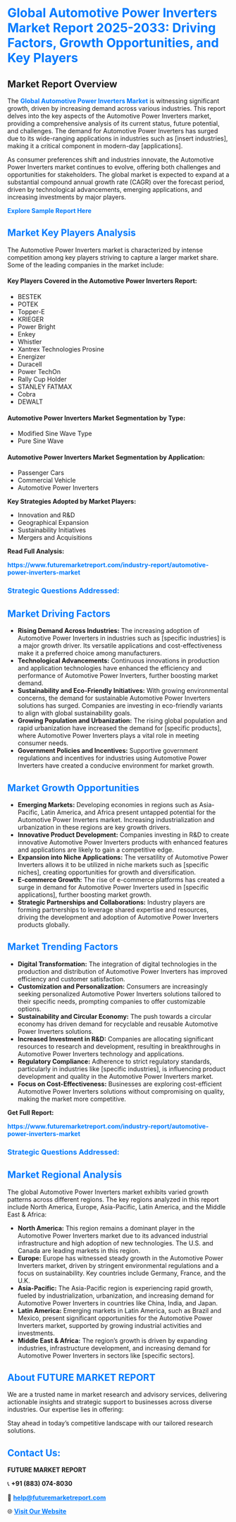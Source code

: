 <h1 style="color: #007BFF;">Global Automotive Power Inverters Market Report 2025-2033: Driving Factors, Growth Opportunities, and Key Players</h1>

<section id="overview">
<h2>Market Report Overview</h2>
<p>The <a href="https://www.futuremarketreport.com/industry-report/automotive-power-inverters-market" style="color: #007BFF; text-decoration: none;"><strong>Global Automotive Power Inverters Market</strong></a> is witnessing significant growth, driven by increasing demand across various industries. This report delves into the key aspects of the Automotive Power Inverters market, providing a comprehensive analysis of its current status, future potential, and challenges. The demand for Automotive Power Inverters has surged due to its wide-ranging applications in industries such as [insert industries], making it a critical component in modern-day [applications].</p>
<p>As consumer preferences shift and industries innovate, the Automotive Power Inverters market continues to evolve, offering both challenges and opportunities for stakeholders. The global market is expected to expand at a substantial compound annual growth rate (CAGR) over the forecast period, driven by technological advancements, emerging applications, and increasing investments by major players.</p>
</section>

<section id="overview">
<p><a href="https://www.futuremarketreport.com/request-sample/reportId=119455" style="color: #007BFF; text-decoration: none;"><strong>Explore Sample Report Here</strong></a></p>
</section>

<section id="key-players">
<h2 style="color: #007BFF;">Market Key Players Analysis</h2>
<p>The Automotive Power Inverters market is characterized by intense competition among key players striving to capture a larger market share. Some of the leading companies in the market include:</p>
<h4>Key Players Covered in the Automotive Power Inverters Report:</h4>
<ul><li>BESTEK</li><li>POTEK</li><li>Topper-E</li><li>KRIEGER</li><li>Power Bright</li><li>Enkey</li><li>Whistler</li><li>Xantrex Technologies Prosine</li><li>Energizer</li><li>Duracell</li><li>Power TechOn</li><li>Rally Cup Holder</li><li>STANLEY FATMAX</li><li>Cobra</li><li>DEWALT</li></ul>
<h4>Automotive Power Inverters Market Segmentation by Type:</h4>
<ul><li>Modified Sine Wave Type</li><li>Pure Sine Wave</li></ul>

<h4>Automotive Power Inverters Market Segmentation by Application:</h4>
<ul><li>Passenger Cars</li><li>Commercial Vehicle</li><li>Automotive Power Inverters</li></ul>
<p><strong>Key Strategies Adopted by Market Players:</strong></p>
<ul>
<li>Innovation and R&D</li>
<li>Geographical Expansion</li>
<li>Sustainability Initiatives</li>
<li>Mergers and Acquisitions</li>
</ul>
</section>

<section>
<p><strong>Read Full Analysis: </strong></p><a href="https://www.futuremarketreport.com/industry-report/automotive-power-inverters-market" style="color: #007BFF; text-decoration: none;"><strong>https://www.futuremarketreport.com/industry-report/automotive-power-inverters-market</strong></a>
<h3 style="color: #007BFF;">Strategic Questions Addressed:</h3>
</section>

<section id="driving-factors">
<h2 style="color: #007BFF;">Market Driving Factors</h2>
<ul>
<li><strong>Rising Demand Across Industries:</strong> The increasing adoption of Automotive Power Inverters in industries such as [specific industries] is a major growth driver. Its versatile applications and cost-effectiveness make it a preferred choice among manufacturers.</li>
<li><strong>Technological Advancements:</strong> Continuous innovations in production and application technologies have enhanced the efficiency and performance of Automotive Power Inverters, further boosting market demand.</li>
<li><strong>Sustainability and Eco-Friendly Initiatives:</strong> With growing environmental concerns, the demand for sustainable Automotive Power Inverters solutions has surged. Companies are investing in eco-friendly variants to align with global sustainability goals.</li>
<li><strong>Growing Population and Urbanization:</strong> The rising global population and rapid urbanization have increased the demand for [specific products], where Automotive Power Inverters plays a vital role in meeting consumer needs.</li>
<li><strong>Government Policies and Incentives:</strong> Supportive government regulations and incentives for industries using Automotive Power Inverters have created a conducive environment for market growth.</li>
</ul>
</section>

<section id="growth-opportunities">
<h2 style="color: #007BFF;">Market Growth Opportunities</h2>
<ul>
<li><strong>Emerging Markets:</strong> Developing economies in regions such as Asia-Pacific, Latin America, and Africa present untapped potential for the Automotive Power Inverters market. Increasing industrialization and urbanization in these regions are key growth drivers.</li>
<li><strong>Innovative Product Development:</strong> Companies investing in R&D to create innovative Automotive Power Inverters products with enhanced features and applications are likely to gain a competitive edge.</li>
<li><strong>Expansion into Niche Applications:</strong> The versatility of Automotive Power Inverters allows it to be utilized in niche markets such as [specific niches], creating opportunities for growth and diversification.</li>
<li><strong>E-commerce Growth:</strong> The rise of e-commerce platforms has created a surge in demand for Automotive Power Inverters used in [specific applications], further boosting market growth.</li>
<li><strong>Strategic Partnerships and Collaborations:</strong> Industry players are forming partnerships to leverage shared expertise and resources, driving the development and adoption of Automotive Power Inverters products globally.</li>
</ul>
</section>

<section id="trending-factors">
<h2 style="color: #007BFF;">Market Trending Factors</h2>
<ul>
<li><strong>Digital Transformation:</strong> The integration of digital technologies in the production and distribution of Automotive Power Inverters has improved efficiency and customer satisfaction.</li>
<li><strong>Customization and Personalization:</strong> Consumers are increasingly seeking personalized Automotive Power Inverters solutions tailored to their specific needs, prompting companies to offer customizable options.</li>
<li><strong>Sustainability and Circular Economy:</strong> The push towards a circular economy has driven demand for recyclable and reusable Automotive Power Inverters solutions.</li>
<li><strong>Increased Investment in R&D:</strong> Companies are allocating significant resources to research and development, resulting in breakthroughs in Automotive Power Inverters technology and applications.</li>
<li><strong>Regulatory Compliance:</strong> Adherence to strict regulatory standards, particularly in industries like [specific industries], is influencing product development and quality in the Automotive Power Inverters market.</li>
<li><strong>Focus on Cost-Effectiveness:</strong> Businesses are exploring cost-efficient Automotive Power Inverters solutions without compromising on quality, making the market more competitive.</li>
</ul>
</section>

<section>
<p><strong>Get Full Report: </strong></p><a href="https://www.futuremarketreport.com/industry-report/automotive-power-inverters-market" style="color: #007BFF; text-decoration: none;"><strong>https://www.futuremarketreport.com/industry-report/automotive-power-inverters-market</strong></a>
<h3 style="color: #007BFF;">Strategic Questions Addressed:</h3>
</section>


<section id="regional-analysis">
<h2 style="color: #007BFF;">Market Regional Analysis</h2>
<p>The global Automotive Power Inverters market exhibits varied growth patterns across different regions. The key regions analyzed in this report include North America, Europe, Asia-Pacific, Latin America, and the Middle East & Africa:</p>
<ul>
<li><strong>North America:</strong> This region remains a dominant player in the Automotive Power Inverters market due to its advanced industrial infrastructure and high adoption of new technologies. The U.S. and Canada are leading markets in this region.</li>
<li><strong>Europe:</strong> Europe has witnessed steady growth in the Automotive Power Inverters market, driven by stringent environmental regulations and a focus on sustainability. Key countries include Germany, France, and the U.K.</li>
<li><strong>Asia-Pacific:</strong> The Asia-Pacific region is experiencing rapid growth, fueled by industrialization, urbanization, and increasing demand for Automotive Power Inverters in countries like China, India, and Japan.</li>
<li><strong>Latin America:</strong> Emerging markets in Latin America, such as Brazil and Mexico, present significant opportunities for the Automotive Power Inverters market, supported by growing industrial activities and investments.</li>
<li><strong>Middle East & Africa:</strong> The region’s growth is driven by expanding industries, infrastructure development, and increasing demand for Automotive Power Inverters in sectors like [specific sectors].</li>
</ul>
</section>

<footer>
<h2 style="color: #007BFF;">About FUTURE MARKET REPORT</h2>
<p>We are a trusted name in market research and advisory services, delivering actionable insights and strategic support to businesses across diverse industries. Our expertise lies in offering:</p>

<p>Stay ahead in today’s competitive landscape with our tailored research solutions.</p>

<h2 style="color: #007BFF;">Contact Us:</h2>
<p><strong>FUTURE MARKET REPORT</strong></p>
<p>📞 <strong>+91 (883) 074-8030</strong></p>
<p>📧 <strong><a href="mailto:help@futuremarketreport.com" style="color: #007BFF;">help@futuremarketreport.com</a></strong></p>
<p>🌐 <strong><a href="https://www.futuremarketreport.com/" style="color: #007BFF;">Visit Our Website</a></strong></p>
</footer>